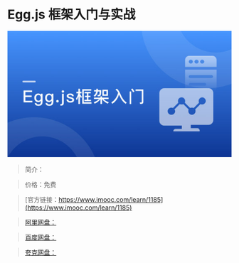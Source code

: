 # Egg.js 框架入门与实战

![img](../../assets/5fe4430c0001a43905400304.jpg)

> 简介：

> 价格：免费

> [官方链接：https://www.imooc.com/learn/1185](https://www.imooc.com/learn/1185)

> [阿里网盘：]()

> [百度网盘：]()

> [夸克网盘：]()
